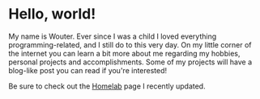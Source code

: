 # Hello, world!

<!-- title = Home -->

My name is Wouter. Ever since I was a child I loved everything programming-related,
and I still do to this very day. On my little corner of the internet you can learn a bit
more about me regarding my hobbies, personal projects and accomplishments. Some of my projects
will have a blog-like post you can read if you're interested!

Be sure to check out the [Homelab](/homelab.md) page I recently updated.
